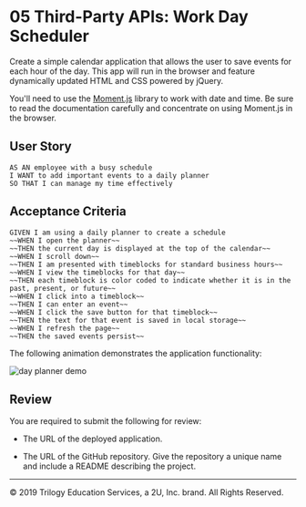 # 05 Third-Party APIs: Work Day Scheduler

Create a simple calendar application that allows the user to save events for each hour of the day. This app will run in the browser and feature dynamically updated HTML and CSS powered by jQuery.

You'll need to use the [Moment.js](https://momentjs.com/) library to work with date and time. Be sure to read the documentation carefully and concentrate on using Moment.js in the browser.

## User Story

```
AS AN employee with a busy schedule
I WANT to add important events to a daily planner
SO THAT I can manage my time effectively
```

## Acceptance Criteria

```
GIVEN I am using a daily planner to create a schedule
~~WHEN I open the planner~~
~~THEN the current day is displayed at the top of the calendar~~
~~WHEN I scroll down~~
~~THEN I am presented with timeblocks for standard business hours~~
~~WHEN I view the timeblocks for that day~~
~~THEN each timeblock is color coded to indicate whether it is in the past, present, or future~~
~~WHEN I click into a timeblock~~
~~THEN I can enter an event~~
~~WHEN I click the save button for that timeblock~~
~~THEN the text for that event is saved in local storage~~
~~WHEN I refresh the page~~
~~THEN the saved events persist~~
```

The following animation demonstrates the application functionality:

![day planner demo](./Assets/05-third-party-apis-homework-demo.gif)

## Review

You are required to submit the following for review:

* The URL of the deployed application.

* The URL of the GitHub repository. Give the repository a unique name and include a README describing the project.

- - -
© 2019 Trilogy Education Services, a 2U, Inc. brand. All Rights Reserved.
